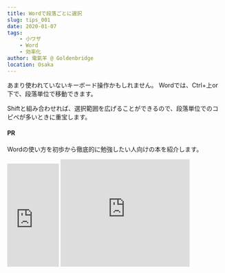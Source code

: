 ```yaml
---
title: Wordで段落ごとに選択
slug: tips_001
date: 2020-01-07
tags: 
    - 小ワザ
    - Word
    - 効率化
author: 電氣羊 @ Goldenbridge
location: Osaka
---
```


あまり使われていないキーボード操作かもしれません。
Wordでは、Ctrl+上or下で、段落単位で移動できます。

Shiftと組み合わせれば、選択範囲を広げることができるので、段落単位でのコピペが多いときに重宝します。

#### PR
Wordの使い方を初歩から徹底的に勉強したい人向けの本を紹介します。

<iframe style="width:120px;height:240px;" marginwidth="0" marginheight="0" scrolling="no" frameborder="0" src="https://rcm-fe.amazon-adsystem.com/e/cm?ref=qf_sp_asin_til&t=goldenbridg09-22&m=amazon&o=9&p=8&l=as1&IS1=1&detail=1&asins=B081NVYJ1J&linkId=3ea5b606b96cbcd5246fc1afc41df9f9&bc1=000000&lt1=_blank&fc1=333333&lc1=0066c0&bg1=ffffff&f=ifr">
</iframe>
<iframe src="https://rcm-fe.amazon-adsystem.com/e/cm?o=9&p=12&l=ur1&category=musicunlimited&banner=145C9T3K8K0AZHVBRHG2&f=ifr&linkID=0603ffea488d8f3b5a69918caa6e8e5f&t=goldenbridg09-22&tracking_id=goldenbridg09-22" width="300" height="250" scrolling="no" border="0" marginwidth="0" style="border:none;" frameborder="0"></iframe>

<link-to></link-to>
